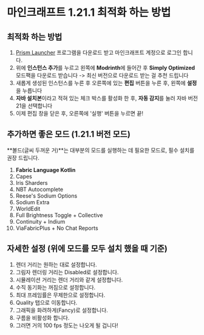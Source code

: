 # 마인크래프트 1.21.1 최적화 하는 방법
## 최적화 하는 방법
1. [Prism Launcher](https://prismlauncher.org/download/windows/) 프로그램을 다운로드 받고 마인크래프트 계정으로 로그인 합니다.
2. 위에 **인스턴스 추가**를 누르고 왼쪽에 **Modrinth**에 들어간 후 **Simply Optimized** 모드팩을 다운로드 받습니다
 -> 최신 버전으로 다운로드 받는 걸 추천 드립니다 
3. 새롭게 생성된 인스턴스를 누른 후 오른쪽에 있는 **편집** 버튼을 누른 후, 왼쪽에 **설정**을 누릅니다
4. **자바 설치본**이라고 적혀 있는 체크 박스를 활성화 한 후, **자동 감지**를 눌러 자바 버전 21을 선택합니다
5. 이제 편집 창을 닫은 후, 오른쪽에 '실행' 버튼을 누르면 끝!

## 추가하면 좋은 모드 (1.21.1 버전 모드)
**볼드(글씨 두꺼운 거)**는 대부분의 모드를 실행하는 데 필요한 모드로, 필수 설치를 권장 드립니다.
1. **Fabric Language Kotlin**
2. Capes
3. Iris Sharders
4. NBT Autocomplete
5. Reese's Sodium Options
6. Sodium Extra
7. WorldEdit
8. Full Brightness Toggle + Collective
9. Continuity + Indium
10. ViaFabricPlus + No Chat Reports

## 자세한 설정 (위에 모드를 모두 설치 했을 때 기준)
1. 렌더 거리는 원하는 대로 설정합니다.
2. 그림자 렌더링 거리는 Disabled로 설정합니다.
3. 시뮬레이션 거리는 렌더 거리와 같게 설정합니다.
4. 수직 동기화는 꺼짐으로 설정합니다.
5. 최대 프레임률은 무제한으로 설정합니다.
6. Quality 탭으로 이동합니다.
7. 그래픽을 화려하게(Fancy)로 설정합니다.
8. 구름을 비활성화 합니다.
10. 그러면 거의 100 fps 정도는 나오게 될 겁니다!
